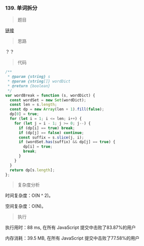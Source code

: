 ### 139. 单词拆分

> 题目

[链接](https://leetcode-cn.com/problems/word-break/)

> 思路

？？

> 代码

```js
/**
 * @param {string} s
 * @param {string[]} wordDict
 * @return {boolean}
 */
var wordBreak = function (s, wordDict) {
  const wordSet = new Set(wordDict);
  const len = s.length;
  const dp = new Array(len + 1).fill(false);
  dp[0] = true;
  for (let i = 1; i <= len; i++) {
    for (let j = i - 1; j >= 0; j--) {
      if (dp[i] == true) break;
      if (dp[j] == false) continue;
      const suffix = s.slice(j, i);
      if (wordSet.has(suffix) && dp[j] == true) {
        dp[i] = true;
        break;
      }
    }
  }
  return dp[s.length];
};
```

> 复杂度分析

时间复杂度：O(N ^ 2)。

空间复杂度：O(N)。

> 执行

执行用时：88 ms, 在所有 JavaScript 提交中击败了83.87%的用户

内存消耗：39.5 MB, 在所有 JavaScript 提交中击败了77.58%的用户
